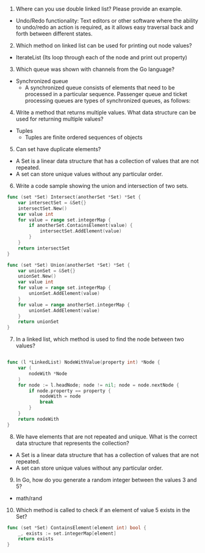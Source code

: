 1. Where can you use double linked list? Please provide an example.

- Undo/Redo functionality: Text editors or other software where the ability to undo/redo an action is required, as it allows easy traversal back and forth between different states.

2. Which method on linked list can be used for printing out node values?

- IterateList (Its loop through each of the node and print out property)

3. Which queue was shown with channels from the Go language?

- Synchronized queue
  - A synchronized queue consists of elements that need to be processed in a particular
    sequence. Passenger queue and ticket processing queues are types of synchronized queues,
    as follows:

4. Write a method that returns multiple values. What data structure can be used for
   returning multiple values?

- Tuples
  - Tuples are finite ordered sequences of objects

5. Can set have duplicate elements?

- A Set is a linear data structure that has a collection of values that are not repeated.
- A set can store unique values without any particular order.

6. Write a code sample showing the union and intersection of two sets.

```go
func (set *Set) Intersect(anotherSet *Set) *Set {
	var intersectSet = &Set{}
	intersectSet.New()
	var value int
	for value = range set.integerMap {
		if anotherSet.ContainsElement(value) {
			intersectSet.AddElement(value)
		}
	}
	return intersectSet
}

func (set *Set) Union(anotherSet *Set) *Set {
	var unionSet = &Set{}
	unionSet.New()
	var value int
	for value = range set.integerMap {
		unionSet.AddElement(value)
	}
	for value = range anotherSet.integerMap {
		unionSet.AddElement(value)
	}
	return unionSet
}
```

7. In a linked list, which method is used to find the node between two values?

```go

func (l *LinkedList) NodeWithValue(property int) *Node {
	var (
		nodeWith *Node
	)
	for node := l.headNode; node != nil; node = node.nextNode {
		if node.property == property {
			nodeWith = node
			break
		}
	}
	return nodeWith
}
```

8. We have elements that are not repeated and unique. What is the correct data
   structure that represents the collection?

- A Set is a linear data structure that has a collection of values that are not repeated.
- A set can store unique values without any particular order.

9. In Go, how do you generate a random integer between the values 3 and 5?

- math/rand

10. Which method is called to check if an element of value 5 exists in the Set?

```go
func (set *Set) ContainsElement(element int) bool {
	_, exists := set.integerMap[element]
	return exists
}
```
